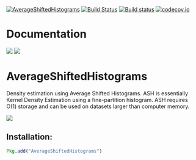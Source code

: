 [![AverageShiftedHistograms](http://pkg.julialang.org/badges/AverageShiftedHistograms_0.6.svg)](http://pkg.julialang.org/detail/AverageShiftedHistograms)
[![Build Status](https://travis-ci.org/joshday/AverageShiftedHistograms.jl.svg?branch=master)](https://travis-ci.org/joshday/AverageShiftedHistograms.jl)
[![Build status](https://ci.appveyor.com/api/projects/status/287rsp7u4qf0y3tw/branch/master?svg=true)](https://ci.appveyor.com/project/joshday/averageshiftedhistograms-jl/branch/master)
[![codecov.io](http://codecov.io/github/joshday/AverageShiftedHistograms.jl/coverage.svg?branch=master)](http://codecov.io/github/joshday/AverageShiftedHistograms.jl?branch=master)

# Documentation

[![](https://img.shields.io/badge/docs-stable-blue.svg)](https://joshday.github.io/AverageShiftedHistograms.jl/stable)
[![](https://img.shields.io/badge/docs-latest-blue.svg)](https://joshday.github.io/AverageShiftedHistograms.jl/latest)

# AverageShiftedHistograms

Density estimation using Average Shifted Histograms.  ASH is essentially Kernel Density Estimation using a fine-partition histogram.  ASH requires O(1) storage and can be used on datasets larger than computer memory.

![](https://cloud.githubusercontent.com/assets/8075494/17938441/ce8815e4-69da-11e6-8f19-33052e2ef21e.gif)

## Installation:

```julia
Pkg.add("AverageShiftedHistograms")
```
